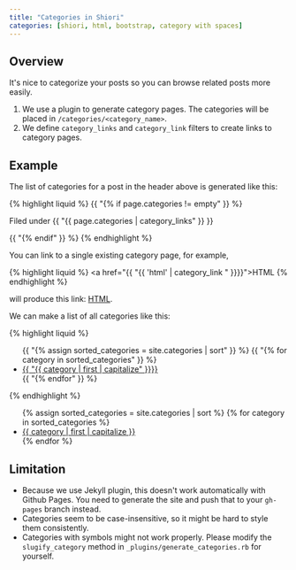 ```yaml
---
title: "Categories in Shiori"
categories: [shiori, html, bootstrap, category with spaces]
---
```


## Overview
It's nice to categorize your posts so you can browse related posts more easily.

1. We use a plugin to generate category pages. The categories will be placed in <code>/categories/&lt;category_name&gt;</code>.
2. We define <code>category_links</code> and <code>category_link</code> filters to create links to category pages.

## Example
The list of categories for a post in the header above is generated like this:

{% highlight liquid %}
{{ "{% if page.categories != empty" }} %}
<p class="text-muted">Filed under {{ "{{ page.categories | category_links" }} }} </p>
{{ "{% endif" }} %}
{% endhighlight %}

You can link to a single existing category page, for example,

{% highlight liquid %}
<a href="{{ "{{ 'html' | category_link " }}}}">HTML</a>
{% endhighlight %}

will produce this link: <a href="{{ 'html' | category_link }}">HTML</a>.

We can make a list of all categories like this:

{% highlight liquid %}
<ul>
{{ "{% assign sorted_categories = site.categories | sort" }} %}
{{ "{% for category in sorted_categories" }} %}
<li><a href="{{ "{{ category | first | category_link" }}}}">{{ "{{ category | first | capitalize" }}}}</a></li>
{{ "{% endfor" }} %}
</ul>
{% endhighlight %}

<ul>
{% assign sorted_categories = site.categories | sort %}
{% for category in sorted_categories %}
<li><a href="{{ category | first | category_link }}">{{ category | first | capitalize }}</a></li>
{% endfor %}
</ul>

## Limitation
* Because we use Jekyll plugin, this doesn't work automatically with Github Pages. You need to generate the site and push that to your <code>gh-pages</code> branch instead.
* Categories seem to be case-insensitive, so it might be hard to style them consistently.
* Categories with symbols might not work properly. Please modify the <code>slugify_category</code> method in <code>_plugins/generate_categories.rb</code> for yourself.
